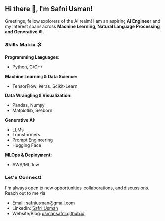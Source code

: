 ## Hi there 👋, I'm Safni Usman!

Greetings, fellow explorers of the AI realm! I am an aspiring **AI Engineer** and my interest spans across **Machine Learning, Natural Language Processing and Generative AI**.

### Skills Matrix 🛠️

**Programming Languages:**
- Python, C/C++

**Machine Learning & Data Science:**
- TensorFlow, Keras, Scikit-Learn

**Data Wrangling & Visualization:**
- Pandas, Numpy
- Matplotlib, Seaborn

**Generative AI:**
- LLMs
- Transformers
- Prompt Engineering
- Hugging Face

**MLOps & Deployment:**
- AWS/MLflow

### Let's Connect!

I'm always open to new opportunities, collaborations, and discussions. Reach out to me via:

- Email: safniusman@gmail.com
- LinkedIn: [Safni Usman](https://www.linkedin.com/in/safniusman/)
- Website/Blog: [usmansafni.github.io](https://usmansafni.github.io/)
